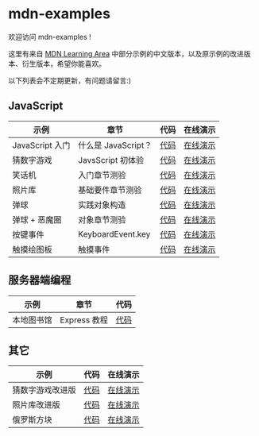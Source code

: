 # mdn-examples

欢迎访问 mdn-examples !

这里有来自 [MDN Learning Area](https://developer.mozilla.org/zh-CN/docs/learn) 中部分示例的中文版本，以及原示例的改进版本、衍生版本，希望你能喜欢。

以下列表会不定期更新，有问题请留言:)

## JavaScript
|示例|章节|代码|在线演示|
|----|----|:----:|:----:|
|JavaScript 入门|什么是 JavaScript？|[代码](https://github.com/roy-tian/mdn-examples/tree/master/javascript/introduction-to-js)|[在线演示](https://roy-tian.github.io/mdn-examples/javascript/introduction-to-js/javascript-label.html)|
|猜数字游戏|JavsScript 初体验|[代码](https://github.com/roy-tian/mdn-examples/tree/master/javascript/number-guessing-game)|[在线演示](https://roy-tian.github.io/mdn-examples/javascript/number-guessing-game/number-guessing-game.html)|
|笑话机|入门章节测验|[代码](https://github.com/roy-tian/mdn-examples/tree/master/javascript/silly-story-genarator)|[在线演示](https://roy-tian.github.io/mdn-examples/javascript/silly-story-genarator)|
|照片库|基础要件章节测验|[代码](https://github.com/roy-tian/mdn-examples/tree/master/javascript/gallery)|[在线演示](https://roy-tian.github.io/mdn-examples/javascript/gallery)|
|弹球|实践对象构造|[代码](https://github.com/roy-tian/mdn-examples/tree/master/javascript/bouncing-balls)|[在线演示](https://roy-tian.github.io/mdn-examples/javascript/bouncing-balls)|
|弹球 + 恶魔圈|对象章节测验|[代码](https://github.com/roy-tian/mdn-examples/tree/master/javascript/bouncing-balls-evil-circle)|[在线演示](https://roy-tian.github.io/mdn-examples/javascript/bouncing-balls-evil-circle)|
|按键事件|KeyboardEvent.key|[代码](https://github.com/roy-tian/mdn-examples/tree/master/javascript/key-event)|[在线演示](https://roy-tian.github.io/mdn-examples/javascript/key-event)|
|触摸绘图板|触摸事件|[代码](https://github.com/roy-tian/mdn-examples/tree/master/javascript/touch-paint)|[在线演示](https://roy-tian.github.io/mdn-examples/javascript/touch-paint)|

## 服务器端编程
|示例|章节|代码|
|----|----|:----:|
|本地图书馆|Express 教程|[代码](https://github.com/roy-tian/mdn-examples/tree/master/server/express-locallibrary-tutorial)|

## 其它
|示例|代码|在线演示|
|----|:----:|:----:|
|猜数字游戏改进版|[代码](https://github.com/roy-tian/mdn-examples/tree/master/extras/number-guessing-game)|[在线演示](https://roy-tian.github.io/mdn-examples/extras/number-guessing-game-improved)|
|照片库改进版|[代码](https://github.com/roy-tian/mdn-examples/tree/master/extras/gallery-improved)|[在线演示](https://roy-tian.github.io/mdn-examples/extras/gallery-improved)|
|俄罗斯方块|[代码](https://github.com/roy-tian/mdn-examples/tree/master/extras/tetris)|[在线演示](https://roy-tian.github.io/mdn-examples/extras/tetris)|
